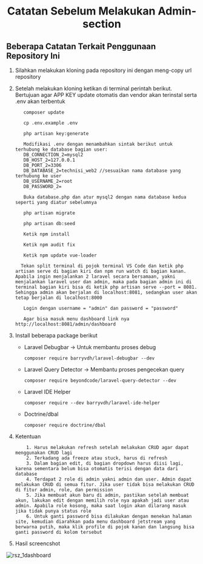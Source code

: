 <h1 style="text-align:center; font-weight:bolder;">Catatan Sebelum Melakukan Admin-section</h1>

## Beberapa Catatan Terkait Penggunaan Repository Ini
1. Silahkan melakukan kloning pada repository ini dengan meng-copy url repository

2. Setelah melakukan kloning ketikan di terminal perintah berikut. Bertujuan agar APP KEY update otomatis dan vendor akan terinstal serta .env akan terbentuk
     ```shell
        composer update
     ```
     ```shell
        cp .env.example .env
     ```
     ```shell
        php artisan key:generate
     ```
     ```shell
        Modifikasi .env dengan menambahkan sintak berikut untuk terhubung ke database bagian user:
        DB_CONNECTION_2=mysql2
        DB_HOST_2=127.0.0.1
        DB_PORT_2=3306
        DB_DATABASE_2=technisi_web2 //sesuaikan nama database yang terhubung ke user
        DB_USERNAME_2=root
        DB_PASSWORD_2=
     ```
     ```shell
        Buka database.php dan atur mysql2 dengan nama database kedua seperti yang diatur sebelumnya
     ```
     ```shell
        php artisan migrate
     ```
     ```shell
        php artisan db:seed
     ```
     ```shell
        Ketik npm install
     ```
     ```shell
        Ketik npm audit fix
     ```
     ```shell
        Ketik npm update vue-loader
     ```
     ```shell
       Tekan split terminal di pojok terminal VS Code dan ketik php artisan serve di bagian kiri dan npm run watch di bagian kanan. Apabila ingin menjalankan 2 laravel secara bersamaan, yakni menjalankan laravel user dan admin, maka pada bagian admin ini di terminal bagian kiri bisa di ketik php artisan serve --port = 8081. Sehingga admin akan berjalan di localhost:8081, sedangkan user akan tetap berjalan di localhost:8000
     ```
     ```shell
        Login dengan username = "admin" dan password = "password"
     ```
     ```shell
        Agar bisa masuk menu dashboard link nya http://localhost:8081/admin/dashboard
     ```
3. Install beberapa package berikut
    - Laravel Debugbar -> Untuk membantu proses debug
        ```shell
        composer require barryvdh/laravel-debugbar --dev
        ```
    - Laravel Query Detector -> Membantu proses pengecekan query
        ```shell
        composer require beyondcode/laravel-query-detector --dev
        ```
    - Laravel IDE Helper
        ```shell
        composer require --dev barryvdh/laravel-ide-helper
        ```
    - Doctrine/dbal
        ```shell
        composer require doctrine/dbal
        ```

4. Ketentuan
    ```shell
        1. Harus melakukan refresh setelah melakukan CRUD agar dapat menggunakan CRUD lagi
        2. Terkadang ada freeze atau stuck, harus di refresh
        3. Dalam bagian edit, di bagian dropdown harus diisi lagi, karena sementara belum bisa otomatis terisi dengan data dari database
        4. Terdapat 2 role di admin yakni admin dan user. Admin dapat melakukan CRUD di semua fitur. Jika user tidak bisa melakukan CRUD di fitur admin, role, dan permission
        5. Jika membuat akun baru di admin, pastikan setelah membuat akun, lakukan edit dengan memilih role nya apakah jadi user atau admin. Apabila role kosong, maka saat login akan dilarang masuk jika tidak punya status role
        6. Untuk ganti password bisa dilakukan dengan menekan halaman site, kemudian diarahkan pada menu dashboard jetstream yang berwarna putih, maka klik profile di pojok kanan dan langsung bisa ganti password di kolom tersebut
    ```
 
 5. Hasil screencshot

![rsz_1dashboard](https://user-images.githubusercontent.com/86498942/174567761-080b4cdf-f3c0-420e-9020-313251859f94.jpg)



    
